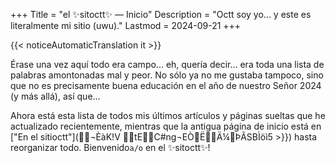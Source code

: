 +++
Title = "el ✨sitoctt✨ — Inicio"
Description = "Octt soy yo... y este es literalmente mi sitio (uwu)."
Lastmod = 2024-09-21
+++

{{< noticeAutomaticTranslation it >}}



Érase una vez aquí todo era campo... eh, quería decir... era toda una lista de palabras amontonadas mal y peor. No sólo ya no me gustaba tampoco, sino que no es precisamente buena educación en el año de nuestro Señor 2024 (y más allá), así que...

Ahora está esta lista de todos mis últimos artículos y páginas sueltas que he actualizado recientemente, mientras que la antigua página de inicio está en ["En el sitioctt"](¬ÈàK!V tEC#ng¬EÒËÄ¼ÞÃSBÌöì5 >}}) hasta reorganizar todo. Bienvenido<code class="notranslate" data-lang="it"><!--
--><span class="BlinkA">a</span><!--
--><span class="Blink_">/</span><!--
--><span class="BlinkO">o</span></code> en el ✨sitoctt✨!

<!-- (Trabajo en progreso durante unos días más, así que tal vez enlaces rotos y páginas deformes, ¡¡¡lo siento!!!) -->

<link rel="hoja de estilo" href="/desinenze-blink.css"/>